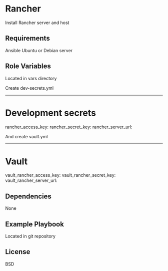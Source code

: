 Rancher
=========

Install Rancher server and host

Requirements
------------

Ansible
Ubuntu or Debian server

Role Variables
--------------

Located in vars directory

Create dev-secrets.yml

---
# Development secrets
rancher_access_key:
rancher_secret_key:
rancher_server_url:


And create vault.yml

---
# Vault
vault_rancher_access_key:
vault_rancher_secret_key:
vault_rancher_server_url:



Dependencies
------------

None

Example Playbook
----------------

Located in git repository

License
-------

BSD
